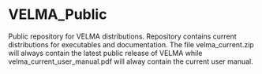 # VELMA_Public
Public repository for VELMA distributions.  Repository contains current distributions for executables and documentation.  The file velma_current.zip will always contain the latest public release of VELMA while velma_current_user_manual.pdf will alway contain the current user manual.
